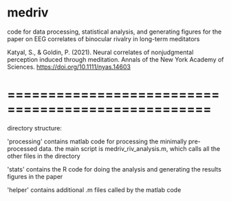 # medriv
code for data processing, statistical analysis, and generating figures for the paper on EEG correlates of binocular rivalry in long-term meditators

Katyal, S., & Goldin, P. (2021). Neural correlates of nonjudgmental perception induced through meditation. Annals of the New York Academy of Sciences. https://doi.org/10.1111/nyas.14603

===================================================
===================================================

directory structure:

'processing' contains matlab code for processing the minimally pre-processed data. the main script is medriv_riv_analysis.m, which calls all the other files in the directory

'stats' contains the R code for doing the analysis and generating the results figures in the paper 

'helper' contains additional .m files called by the matlab code
